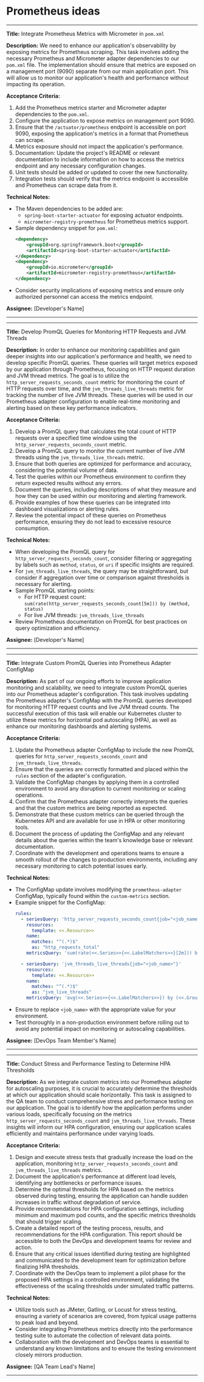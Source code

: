 # Prometheus ideas

---

**Title:** Integrate Prometheus Metrics with Micrometer in `pom.xml`

**Description:** We need to enhance our application's observability by exposing metrics for Prometheus scraping. This task involves adding the necessary Prometheus and Micrometer adapter dependencies to our `pom.xml` file. The implementation should ensure that metrics are exposed on a management port (9090) separate from our main application port. This will allow us to monitor our application's health and performance without impacting its operation.

**Acceptance Criteria:**
1. Add the Prometheus metrics starter and Micrometer adapter dependencies to the `pom.xml`.
2. Configure the application to expose metrics on management port 9090.
3. Ensure that the `/actuator/prometheus` endpoint is accessible on port 9090, exposing the application's metrics in a format that Prometheus can scrape.
4. Metrics exposure should not impact the application's performance.
5. Documentation: Update the project's README or relevant documentation to include information on how to access the metrics endpoint and any necessary configuration changes.
6. Unit tests should be added or updated to cover the new functionality.
7. Integration tests should verify that the metrics endpoint is accessible and Prometheus can scrape data from it.

**Technical Notes:**
- The Maven dependencies to be added are:
  - `spring-boot-starter-actuator` for exposing actuator endpoints.
  - `micrometer-registry-prometheus` for Prometheus metrics support.
- Sample dependency snippet for `pom.xml`:
  ```xml
  <dependency>
      <groupId>org.springframework.boot</groupId>
      <artifactId>spring-boot-starter-actuator</artifactId>
  </dependency>
  <dependency>
      <groupId>io.micrometer</groupId>
      <artifactId>micrometer-registry-prometheus</artifactId>
  </dependency>
  ```
- Consider security implications of exposing metrics and ensure only authorized personnel can access the metrics endpoint.

**Assignee:** [Developer's Name]

---

---

**Title:** Develop PromQL Queries for Monitoring HTTP Requests and JVM Threads

**Description:** In order to enhance our monitoring capabilities and gain deeper insights into our application's performance and health, we need to develop specific PromQL queries. These queries will target metrics exposed by our application through Prometheus, focusing on HTTP request duration and JVM thread metrics. The goal is to utilize the `http_server_requests_seconds_count` metric for monitoring the count of HTTP requests over time, and the `jvm_threads_live_threads` metric for tracking the number of live JVM threads. These queries will be used in our Prometheus adapter configuration to enable real-time monitoring and alerting based on these key performance indicators.

**Acceptance Criteria:**
1. Develop a PromQL query that calculates the total count of HTTP requests over a specified time window using the `http_server_requests_seconds_count` metric.
2. Develop a PromQL query to monitor the current number of live JVM threads using the `jvm_threads_live_threads` metric.
3. Ensure that both queries are optimized for performance and accuracy, considering the potential volume of data.
4. Test the queries within our Prometheus environment to confirm they return expected results without any errors.
5. Document the queries, including descriptions of what they measure and how they can be used within our monitoring and alerting framework.
6. Provide examples of how these queries can be integrated into dashboard visualizations or alerting rules.
7. Review the potential impact of these queries on Prometheus performance, ensuring they do not lead to excessive resource consumption.

**Technical Notes:**
- When developing the PromQL query for `http_server_requests_seconds_count`, consider filtering or aggregating by labels such as `method`, `status`, or `uri` if specific insights are required.
- For `jvm_threads_live_threads`, the query may be straightforward, but consider if aggregation over time or comparison against thresholds is necessary for alerting.
- Sample PromQL starting points:
  - For HTTP request count: `sum(rate(http_server_requests_seconds_count[5m])) by (method, status)`
  - For live JVM threads: `jvm_threads_live_threads`
- Review Prometheus documentation on PromQL for best practices on query optimization and efficiency.

**Assignee:** [Developer's Name]

---

---

**Title:** Integrate Custom PromQL Queries into Prometheus Adapter ConfigMap

**Description:** As part of our ongoing efforts to improve application monitoring and scalability, we need to integrate custom PromQL queries into our Prometheus adapter's configuration. This task involves updating the Prometheus adapter's ConfigMap with the PromQL queries developed for monitoring HTTP request counts and live JVM thread counts. The successful execution of this task will enable our Kubernetes cluster to utilize these metrics for horizontal pod autoscaling (HPA), as well as enhance our monitoring dashboards and alerting systems.

**Acceptance Criteria:**
1. Update the Prometheus adapter ConfigMap to include the new PromQL queries for `http_server_requests_seconds_count` and `jvm_threads_live_threads`.
2. Ensure that the queries are correctly formatted and placed within the `rules` section of the adapter's configuration.
3. Validate the ConfigMap changes by applying them in a controlled environment to avoid any disruption to current monitoring or scaling operations.
4. Confirm that the Prometheus adapter correctly interprets the queries and that the custom metrics are being reported as expected.
5. Demonstrate that these custom metrics can be queried through the Kubernetes API and are available for use in HPA or other monitoring tools.
6. Document the process of updating the ConfigMap and any relevant details about the queries within the team's knowledge base or relevant documentation.
7. Coordinate with the development and operations teams to ensure a smooth rollout of the changes to production environments, including any necessary monitoring to catch potential issues early.

**Technical Notes:**
- The ConfigMap update involves modifying the `prometheus-adapter` ConfigMap, typically found within the `custom-metrics` section. 
- Example snippet for the ConfigMap:
  ```yaml
  rules:
    - seriesQuery: 'http_server_requests_seconds_count{job="<job_name>"}'
      resources:
        template: <<.Resource>>
      name:
        matches: "^(.*)$"
        as: "http_requests_total"
      metricsQuery: 'sum(rate(<<.Series>>{<<.LabelMatchers>>}[2m])) by (<<.GroupBy>>)'

    - seriesQuery: 'jvm_threads_live_threads{job="<job_name>"}'
      resources:
        template: <<.Resource>>
      name:
        matches: "^(.*)$"
        as: "jvm_live_threads"
      metricsQuery: 'avg(<<.Series>>{<<.LabelMatchers>>}) by (<<.GroupBy>>)'
  ```
- Ensure to replace `<job_name>` with the appropriate value for your environment.
- Test thoroughly in a non-production environment before rolling out to avoid any potential impact on monitoring or autoscaling capabilities.

**Assignee:** [DevOps Team Member's Name]

---

---

**Title:** Conduct Stress and Performance Testing to Determine HPA Thresholds

**Description:** As we integrate custom metrics into our Prometheus adapter for autoscaling purposes, it is crucial to accurately determine the thresholds at which our application should scale horizontally. This task is assigned to the QA team to conduct comprehensive stress and performance testing on our application. The goal is to identify how the application performs under various loads, specifically focusing on the metrics `http_server_requests_seconds_count` and `jvm_threads_live_threads`. These insights will inform our HPA configuration, ensuring our application scales efficiently and maintains performance under varying loads.

**Acceptance Criteria:**
1. Design and execute stress tests that gradually increase the load on the application, monitoring `http_server_requests_seconds_count` and `jvm_threads_live_threads` metrics.
2. Document the application's performance at different load levels, identifying any bottlenecks or performance issues.
3. Determine the optimal thresholds for HPA based on the metrics observed during testing, ensuring the application can handle sudden increases in traffic without degradation of service.
4. Provide recommendations for HPA configuration settings, including minimum and maximum pod counts, and the specific metrics thresholds that should trigger scaling.
5. Create a detailed report of the testing process, results, and recommendations for the HPA configuration. This report should be accessible to both the DevOps and development teams for review and action.
6. Ensure that any critical issues identified during testing are highlighted and communicated to the development team for optimization before finalizing HPA thresholds.
7. Coordinate with the DevOps team to implement a pilot phase for the proposed HPA settings in a controlled environment, validating the effectiveness of the scaling thresholds under simulated traffic patterns.

**Technical Notes:**
- Utilize tools such as JMeter, Gatling, or Locust for stress testing, ensuring a variety of scenarios are covered, from typical usage patterns to peak load and beyond.
- Consider integrating Prometheus metrics directly into the performance testing suite to automate the collection of relevant data points.
- Collaboration with the development and DevOps teams is essential to understand any known limitations and to ensure the testing environment closely mirrors production.

**Assignee:** [QA Team Lead's Name]

---
